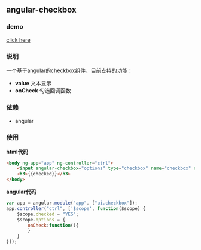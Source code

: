 ## angular-checkbox

### demo
[click here](https://techjs.cn/demo/angular-components/angular-checkbox/)

### 说明
一个基于angular的checkbox组件，目前支持的功能：  

- **value** 文本显示
- **onCheck** 勾选回调函数

### 依赖
- angular

### 使用
**html代码**
```html
<body ng-app="app" ng-controller="ctrl">
    <input angular-checkbox="options" type="checkbox" name="checkbox" ng-model="checked" ng-true-value="'YES'" ng-false-value="'NO'" value="click me!" />
    <h3>{{checked}}</h3>
</body>
```
**angular代码**
```javascript
var app = angular.module("app", ["ui.checkbox"]);
app.controller("ctrl", ['$scope', function($scope) {
    $scope.checked = "YES";
    $scope.options = {
        onCheck:function(){
        }
    }
}]);
```